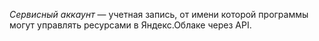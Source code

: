 _Сервисный аккаунт_ — учетная запись, от имени которой программы могут управлять ресурсами в Яндекс.Облаке через API.